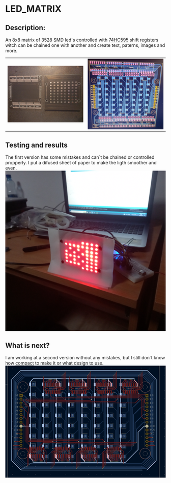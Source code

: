 # LED_MATRIX

## Description:
 An 8x8 matrix of 3528 SMD led\`s  controlled with [74HC595](https://www.diodes.com/assets/Datasheets/74HC595.pdf) shift registers witch can be chained one with another and create text, paterns, images and more. 
<table>
  <tr>
    <td><img src="https://github.com/Tonikiller10000/LED_MATRIX/blob/main/LedMatrix_Pictures/7.jpg"></td>
    <td><img src="https://github.com/Tonikiller10000/LED_MATRIX/blob/main/LedMatrix_Pictures/6.jpg"></td>
  </tr>
 </table>

## Testing and results
The first version has some mistakes and can\`t be chained or controlled propperly. I put a difused sheet of paper to make the ligth smoother and even.
<img src="https://github.com/Tonikiller10000/LED_MATRIX/blob/main/LedMatrix_Pictures/3.jpg">

## What is next?
I am working at a second version without any mistakes, but I still don`t know how [compact](https://github.com/Tonikiller10000/LED_MATRIX/blob/main/LedMatrix_Pictures/2.png) to make it or what design to use.
<img src="https://github.com/Tonikiller10000/LED_MATRIX/blob/main/LedMatrix_Pictures/9.png">





